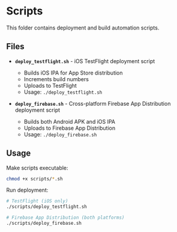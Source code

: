 # Scripts

This folder contains deployment and build automation scripts.

## Files

- **`deploy_testflight.sh`** - iOS TestFlight deployment script
  - Builds iOS IPA for App Store distribution
  - Increments build numbers
  - Uploads to TestFlight
  - Usage: `./deploy_testflight.sh`

- **`deploy_firebase.sh`** - Cross-platform Firebase App Distribution deployment script
  - Builds both Android APK and iOS IPA
  - Uploads to Firebase App Distribution
  - Usage: `./deploy_firebase.sh`

## Usage

Make scripts executable:
```bash
chmod +x scripts/*.sh
```

Run deployment:
```bash
# TestFlight (iOS only)
./scripts/deploy_testflight.sh

# Firebase App Distribution (both platforms)
./scripts/deploy_firebase.sh
```
